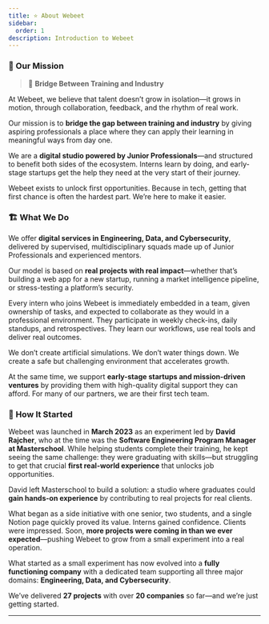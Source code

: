 ```yaml
---
title: ⭐️ About Webeet
sidebar:
  order: 1
description: Introduction to Webeet
---
```


### 🔭 Our Mission

> 🌁
> **Bridge Between Training and Industry**

At Webeet, we believe that talent doesn’t grow in isolation—it grows in motion, through collaboration, feedback, and the rhythm of real work.

Our mission is to **bridge the gap between training and industry** by giving aspiring professionals a place where they can apply their learning in meaningful ways from day one.

We are a **digital studio powered by Junior Professionals**—and structured to benefit both sides of the ecosystem. Interns learn by doing, and early-stage startups get the help they need at the very start of their journey.

Webeet exists to unlock first opportunities. Because in tech, getting that first chance is often the hardest part. We’re here to make it easier.

### 🏗️ What We Do

We offer **digital services in Engineering, Data, and Cybersecurity**, delivered by supervised, multidisciplinary squads made up of Junior Professionals and experienced mentors.

Our model is based on **real projects with real impact**—whether that’s building a web app for a new startup, running a market intelligence pipeline, or stress-testing a platform’s security.

Every intern who joins Webeet is immediately embedded in a team, given ownership of tasks, and expected to collaborate as they would in a professional environment. They participate in weekly check-ins, daily standups, and retrospectives. They learn our workflows, use real tools and deliver real outcomes.

We don’t create artificial simulations. We don’t water things down. We create a safe but challenging environment that accelerates growth.

At the same time, we support **early-stage startups and mission-driven ventures** by providing them with high-quality digital support they can afford. For many of our partners, we are their first tech team.

### 📆 How It Started

Webeet was launched in **March 2023** as an experiment led by **David Rajcher**, who at the time was the **Software Engineering Program Manager at Masterschool**. While helping students complete their training, he kept seeing the same challenge: they were graduating with skills—but struggling to get that crucial **first real-world experience** that unlocks job opportunities.

David left Masterschool to build a solution: a studio where graduates could **gain hands-on experience** by contributing to real projects for real clients.

What began as a side initiative with one senior, two students, and a single Notion page quickly proved its value. Interns gained confidence. Clients were impressed. Soon, **more projects were coming in than we ever expected**—pushing Webeet to grow from a small experiment into a real operation.

What started as a small experiment has now evolved into a **fully functioning company** with a dedicated team supporting all three major domains: **Engineering, Data, and Cybersecurity**.

We’ve delivered **27 projects** with over **20 companies** so far—and we’re just getting started.

---
